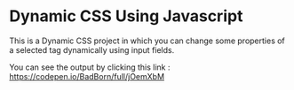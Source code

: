 # Dynamic CSS Using Javascript
This is a Dynamic CSS project in which you can change some properties of a selected tag dynamically using input fields.

You can see the output by clicking this link : https://codepen.io/BadBorn/full/jOemXbM
